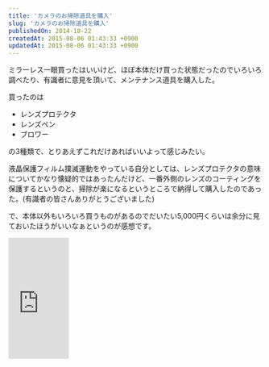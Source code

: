 ```yaml
---
title: 'カメラのお掃除道具を購入'
slug: 'カメラのお掃除道具を購入'
publishedOn: 2014-10-22
createdAt: 2015-08-06 01:43:33 +0900
updatedAt: 2015-08-06 01:43:33 +0900
---
```

ミラーレス一眼買ったはいいけど、ほぼ本体だけ買った状態だったのでいろいろ調べたり、有識者に意見を頂いて、メンテナンス道具を購入した。

買ったのは

- レンズプロテクタ
- レンズペン
- ブロワー

の3種類で、とりあえずこれだけあればいいよって感じみたい。

液晶保護フィルム撲滅運動をやっている自分としては、レンズプロテクタの意味についてかなり懐疑的ではあったんだけど、一番外側のレンズのコーティングを保護するというのと、掃除が楽になるというところで納得して購入したのであった。(有識者の皆さんありがとうございました)

で、本体以外もいろいろ買うものがあるのでだいたい5,000円くらいは余分に見ておいたほうがいいなぁというのが感想です。

<iframe src="https://rcm-fe.amazon-adsystem.com/e/cm?lt1=_blank&bc1=000000&IS2=1&bg1=FFFFFF&fc1=000000&lc1=0000FF&t=shucreamnet-22&o=9&p=8&l=as4&m=amazon&f=ifr&ref=ss_til&asins=B00AEK8H1A" style="width:120px;height:240px;" scrolling="no" marginwidth="0" marginheight="0" frameborder="0"></iframe>
